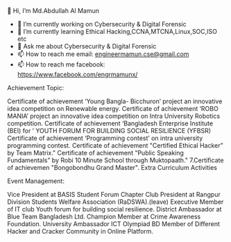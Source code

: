 
👋 Hi, I’m Md.Abdullah Al Mamun
- 🔭 I’m currently working on Cybersecurity & Digital Forensic
- 🌱 I’m currently learning Ethical Hacking,CCNA,MTCNA,Linux,SOC,ISO etc
- 💬 Ask me about Cybersecurity & Digital Forensic
- 📫 How to reach me email: engineermamun.cse@gmail.com
- 📫 How to reach me facebook: https://www.facebook.com/engrmamunx/

Achievement Topic:

Certificate of achievement ‘Young Bangla- Bicchuron’ project an innovative idea competition on Renewable energy.
Certificate of achievement ‘ROBO MANIA’ project an innovative idea competition on Intra University Robotics competition.
Certificate of achievement ‘Bangladesh Enterprise Institute (BEI) for ’ YOUTH FORUM FOR BUILDING SOCIAL RESILIENCE (YFBSR)
Certificate of achievement ‘Programming contest’ on intra university programming contest.
Certificate of achievement "Certified Ethical Hacker” by Team Matrix."
Certificate of achievement "Public Speaking Fundamentals” by Robi 10 Minute School through Muktopaath." 7.Certificate of achievemen "Bongobondhu Grand Master".
Extra Curriculum Activities

Event Management:

Vice President at BASIS Student Forum Chapter Club
President at Rangpur Division Students Welfare Association (RaDSWA).(leave)
Executive Member of IT club
Youth forum for building social resilience.
District Ambassador at Blue Team Bangladesh Ltd.
Champion Member at Crime Awareness Foundation.
University Ambassador ICT Olympiad BD
Member of Different Hacker and Cracker Community in Online Platform.  

